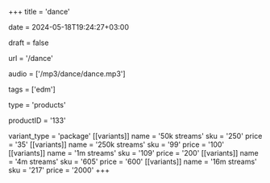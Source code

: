 +++
title = 'dance'

date = 2024-05-18T19:24:27+03:00

draft = false

url = '/dance'

audio = ['/mp3/dance/dance.mp3']

tags = ['edm']

type = 'products'

productID = '133'

variant_type = 'package'
[[variants]]
name = '50k streams'
sku = '250'
price = '35'
[[variants]]
name = '250k streams'
sku = '99'
price = '100'
[[variants]]
name = '1m streams'
sku = '109'
price = '200'
[[variants]]
name = '4m streams'
sku = '605'
price = '600'
[[variants]]
name = '16m streams'
sku = '217'
price = '2000'
+++
